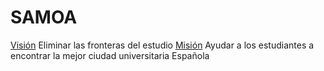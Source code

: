 # SAMOA

<u>Visión</u>  Eliminar las fronteras del estudio 
<u>Misión</u>  Ayudar a los estudiantes a encontrar la mejor ciudad universitaria Española
